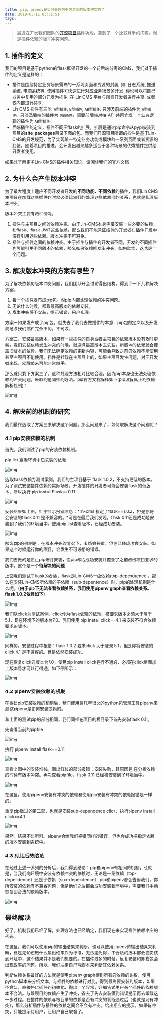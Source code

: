 ```yaml
---
title: pip、pipenv是如何处理包于包之间的版本冲突的？
date: 2019-03-11 03:51:51
tags: 
---
```


> 最近在开发我们团队的[开源项目](https://github.com/TaleLin/lin-cms-flask)插件功能，遇到了一个比较棘手的问题。就是插件依赖的版本冲突问题。

## 1. 插件的定义

我们的项目是基于python的flask框架开发的一个前后端分离的CMS，我们对于插件的定义是这样的：

- 插件是围绕特定业务场景需求的一系列页面和资源的封装, 如: 日志系统, 推送系统, 电商系统等. 使用插件可快速进行对应业务场景的开发. 你也可以将自己业务中复用的部分开发为插件, 在 Lin CMS 平台与所有开发者进行共享, 或者仅内部进行共享.
- Lin CMS 插件有三类: `A型插件`, `B型插件`, `AB型插件`. 只涉及前端的插件为 `A型插件`，只涉及后端的插件为 `B型插件`，需要前后端对接 API 共同完成一个业务逻辑的插件为 `AB型插件`。
- 后端插件的定义，插件不同于flask的扩展，扩展是通过pip命令从pypi安装到项目的**site_packages**目录下面的包。而我们开源项目所谓的插件是基于Lin-CMS的开发规范，为了实现某一特定业务功能或模块的一系列页面或者资源的封装。随着项目的推进，会开发出越来越多适合于各种场景的优秀插件提供给开发者使用。

如果想了解更多Lin-CMS的插件相关知识，请阅读我们的官方[文档](http://doc.cms.7yue.pro/lin/plugins/)

## 2. 为什么会产生版本冲突

为了最大程度上适应不同开发者开发的**不同功能、不同依赖**的插件，我们Lin CMS主项目在加载这些插件的时候必须比较好的处理这些依赖间的关系，也就是处理版本冲突。

版本冲突主要有两种情况。

1. 插件与主项目之间的依赖冲突。由于Lin-CMS本身需要安装一些必要的依赖，如flask、flask-JWT这些依赖，那么我们不能保证插件的开发者在插件开发中没有引用这些依赖。版本冲突不可避免。
2. 插件与插件之间的依赖冲突。由于插件与插件的开发者不同，开发的不同插件也可能引用不同版本的依赖，那么如果依赖间发生冲突，如何取舍，这也是一个问题。

## 3. 解决版本冲突的方案有哪些？

为了解决依赖的版本冲突问题，我们团队开会讨论得出结构，得到了一下几种解决方案。

1. 每一个插件发布成pip包。然pip内部处理依赖的冲突问题。
2. 无论什么时候，都取最高版本的依赖安装。
3. 发生冲突后不安装，提示错误，用户处理。

方案一如果发布成了pip包，就失去了我们去做插件的本意，pip包的定义以及开发规范与我们插件完全不同，不可取。

方案二，安装最高版本，如果有一些插件的自身或者主项目的依赖版本没有及时更新，我们安装依赖发生冲突的时候，就选择最高版本去安装，新版本的依赖就会覆盖旧版本的依赖，我们无法确定依赖的更新内容，可能会导致之前的依赖不能使用甚至主项目不能使用。插件是挂载在主项目上的，如果主项目发生问题，对于开发者来说，处理起来可能非常棘手。

那么就只剩下方案三了，这种处理方法相对比较合理，因为pip本身也无法处理依赖的冲突问题，采取的是同样的方法。pip官方文档解释如下(pip没有真正的依赖解析机制)：

![img](https://www.colorful3.com/wp-content/uploads/2019/03/image.png)

## 4. 解决前的机制的研究

我们最终选取了方案三来解决这个问题。那么问题来了，如何取解决这个问题呢？

### 4.1 pip安装依赖的机制

首先，我们测试了pip的安装依赖机制。

pip list 查看环境中已安装的依赖

![img](https://www.colorful3.com/wp-content/uploads/2019/03/image-2.png)

选取flask依赖为测试案例，我们的主项目基于 flask 1.0.2，不支持更低的版本。为了测试安装插件依赖的实际场景，开发插件的开发者可能会安装flask的低版本，所以执行 pip install Flask==0.11

![img](https://www.colorful3.com/wp-content/uploads/2019/03/image-3-1024x367.png)

安装结果如上图，红字显示报错信息：*lin-cms 指定了flask==1.0.2，但是你将会安装的flask 0.11 是不兼容的。*可是在最后我们发现，flask 0.11还是成功地安装到了我们的环境当中。使用pip list查看版本，已经成功安装。

![img](https://www.colorful3.com/wp-content/uploads/2019/03/WX20190311-185556.png)

那么pip的机制是：在版本冲突的情况下，虽然会报错，但是已经成功会安装。如果这个时候运行你的项目，会发生不可设想的错误。

我们要做的是阻止pip进行安装，但pip却给成功安装并覆盖了之前的根项目要求的版本。这个是一个**待解决的问题**

上面我们测试了flask的安装，flask是Lin-CMS一级依赖(top-dependtence)，那么在安装Lin-CMS所依赖的子依赖（sub-depentence）时，pip的处理机制是什么呢。（**由于pip下无法查看依赖关系，我们使用pipenv graph查看依赖关系。 flask 1.0.2依赖如下**）

![img](https://www.colorful3.com/wp-content/uploads/2019/03/image-4.png)

我们以click为测试案例，click作为flask依赖的依赖，被要求版本必须大于等于5.1，现在环境下的版本为7.0。我们使用 pip install click==4.1 来安装不符合依赖要求的版本。

![img](https://www.colorful3.com/wp-content/uploads/2019/03/WX20190311-191958.png)

同样的，安装过程中报错：flask 1.0.2 要求click 大于登录 5.1，但是你将安装的click 4.1 是不兼容的。但是依然安装成功。

现在恢复click的版本为7.0，使用pip install click是行不通的，必须在click后面加上版本号才可以行得通。如下图所示：

![img](https://www.colorful3.com/wp-content/uploads/2019/03/WX20190311-192639-1024x206.png)

### 4.2 pipenv安装依赖的机制

在得出pip安装依赖的机制后，我们使用最几年很火的python包管理工具pipenv来测试pipenv是如何安装依赖的。

和上面的测试pip的部分相同，我们同样在项目的根目录下首先安装flask 0.11。

先查看当前的pipfile

![img](https://www.colorful3.com/wp-content/uploads/2019/03/image-5.png)

执行 pipenv install flask==0.11

![img](https://www.colorful3.com/wp-content/uploads/2019/03/image-6-1024x640.png)

查看上图中的安装堆栈，画出红线的部分报错：安装失败，其原因是 在分析依赖的时候有版本冲突。再次查看pipfile，flask 0.11 已经被安装到了环境当中。

![img](https://www.colorful3.com/wp-content/uploads/2019/03/WX20190311-224348.png)

在这里，使用pipenv安装有冲突的依赖和使用pip安装有冲突的依赖报错是一样的。

重复pip做过的第二部，也就是安装sub-dependence click，执行pipenv install click==4.1

![img](https://www.colorful3.com/wp-content/uploads/2019/03/WX20190311-225122-1024x640.png)

果然，结果不出所料。pipenv会给我们报错同样的错误，但也会成功把指定依赖的版本安装到系统中。

### 4.3 对比后的结论

在经过上述一系列的分析后，我们得到结论：pip和pipenv有相同的机制，也就是，当我们向环境中安装有依赖冲突的依赖时，无论是一级依赖（top-dependence）还是子依赖（sub-dependence）,pip和pipenv都会告诉我们，你所安装的依赖有不兼容问题，但是他们之后都会成功安装到环境中，需要我们手动恢复到合法的依赖版本。

![img](https://www.colorful3.com/wp-content/uploads/2019/03/51500430_344672386141482_3692248478808980093_n-819x1024.jpg)

## 最终解决

好了，机制我们已经了解，处理方法也已经确定，我们现在来实现插件依赖冲突的代码。

在这里，我们可以使用pip的输出结果来判断。也可以使用pipenv的输出结果来判断，但是无论使用什么输出结果作为标准，无法避免得，不合法的版本都会被安装到环境中，这个结果并不是我们想要的。在插件过多的时候，反复安装和卸载包会出现效率的问题，所以，我们决定自己写脚本来判断其依赖关系。

判断依赖关系最好的方法就是使用pipenv graph得到所有的依赖的关系，使用python脚本来分析文本。与插件的依赖进行对比，得到最终要安装的版本，如果不合法，直接停止插件的初始化，抛出一个异常，详细告诉用户某个插件的依赖版本不合法。与跟项目的依赖产生了冲突，省去了先去安装得到错误提示再去卸载这一步过程。在插件的依赖与根目录的依赖是否有冲突的判断通过后（也就是没有冲突），那么分析插件与插件的依赖之间会不会有冲突。给出相应的提示。如果有冲突，只能提示给用户，让用户自己取舍了。